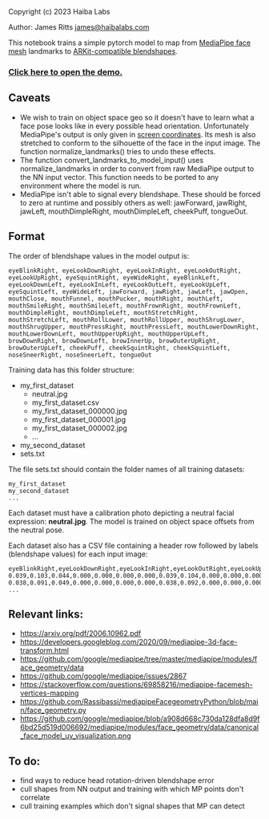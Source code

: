 Copyright (c) 2023 Haiba Labs

Author: James Ritts <james@haibalabs.com>

This notebook trains a simple pytorch model to map from [MediaPipe face mesh](http://solutions.mediapipe.dev/face_mesh) landmarks to [ARKit-compatible blendshapes](https://developer.apple.com/documentation/arkit/arfaceanchor/blendshapelocation).

### [Click here to open the demo.](https://haibalabs.github.io/face-mesh-to-blendshapes/test/mediapipe_to_arkit.html)

Caveats
-
- We wish to train on object space geo so it doesn't have to learn what a face pose looks like in every possible head orientation. Unfortunately MediaPipe's output is only given in [screen coordinates](https://www.cse.iitd.ac.in/~suban/vision/affine/node5.html). Its mesh is also stretched to conform to the silhouette of the face in the input image. The function normalize_landmarks() tries to undo these effects.
- The function convert_landmarks_to_model_input() uses normalize_landmarks in order to convert from raw MediaPipe output to the NN input vector. This function needs to be ported to any environment where the model is run.
- MediaPipe isn't able to signal every blendshape. These should be forced to zero at runtime and possibly others as well: jawForward, jawRight, jawLeft, mouthDimpleRight, mouthDimpleLeft, cheekPuff, tongueOut.


Format
-
The order of blendshape values in the model output is:

```
eyeBlinkRight, eyeLookDownRight, eyeLookInRight, eyeLookOutRight, eyeLookUpRight, eyeSquintRight, eyeWideRight, eyeBlinkLeft, eyeLookDownLeft, eyeLookInLeft, eyeLookOutLeft, eyeLookUpLeft, eyeSquintLeft, eyeWideLeft, jawForward, jawRight, jawLeft, jawOpen, mouthClose, mouthFunnel, mouthPucker, mouthRight, mouthLeft, mouthSmileRight, mouthSmileLeft, mouthFrownRight, mouthFrownLeft, mouthDimpleRight, mouthDimpleLeft, mouthStretchRight, mouthStretchLeft, mouthRollLower, mouthRollUpper, mouthShrugLower, mouthShrugUpper, mouthPressRight, mouthPressLeft, mouthLowerDownRight, mouthLowerDownLeft, mouthUpperUpRight, mouthUpperUpLeft, browDownRight, browDownLeft, browInnerUp, browOuterUpRight, browOuterUpLeft, cheekPuff, cheekSquintRight, cheekSquintLeft, noseSneerRight, noseSneerLeft, tongueOut
```

Training data has this folder structure:
- my_first_dataset
  - neutral.jpg
  - my_first_dataset.csv
  - my_first_dataset_000000.jpg
  - my_first_dataset_000001.jpg
  - my_first_dataset_000002.jpg
  - ...
- my_second_dataset
- sets.txt

The file sets.txt should contain the folder names of all training datasets:
```
my_first_dataset
my_second_dataset
...
```

Each dataset must have a calibration photo depicting a neutral facial expression: **neutral.jpg**.  The model is trained on object space offsets from the neutral pose.

Each dataset also has a CSV file containing a header row followed by labels (blendshape values) for each input image:
```
eyeBlinkRight,eyeLookDownRight,eyeLookInRight,eyeLookOutRight,eyeLookUpRight,eyeSquintRight,eyeWideRight,eyeBlinkLeft,eyeLookDownLeft,eyeLookInLeft,eyeLookOutLeft,eyeLookUpLeft,eyeSquintLeft,eyeWideLeft,jawForward,jawRight,jawLeft,jawOpen,mouthClose,mouthFunnel,mouthPucker,mouthRight,mouthLeft,mouthSmileRight,mouthSmileLeft,mouthFrownRight,mouthFrownLeft,mouthDimpleRight,mouthDimpleLeft,mouthStretchRight,mouthStretchLeft,mouthRollLower,mouthRollUpper,mouthShrugLower,mouthShrugUpper,mouthPressRight,mouthPressLeft,mouthLowerDownRight,mouthLowerDownLeft,mouthUpperUpRight,mouthUpperUpLeft,browDownRight,browDownLeft,browInnerUp,browOuterUpRight,browOuterUpLeft,cheekPuff,cheekSquintRight,cheekSquintLeft,noseSneerRight,noseSneerLeft,tongueOut
0.039,0.103,0.044,0.000,0.000,0.000,0.000,0.039,0.104,0.000,0.000,0.000,0.000,0.000,0.000,0.000,0.000,0.000,0.000,0.000,0.000,0.000,0.010,0.010,0.027,0.000,0.000,0.002,0.003,0.000,0.000,0.000,0.000,0.000,0.000,0.000,0.000,0.000,0.000,0.000,0.000,0.015,0.014,0.000,0.000,0.000,0.007,0.000,0.000,0.000,0.000,0.000
0.038,0.091,0.049,0.000,0.000,0.000,0.000,0.038,0.092,0.000,0.000,0.000,0.000,0.000,0.000,0.000,0.000,0.000,0.000,0.000,0.000,0.000,0.010,0.011,0.027,0.000,0.000,0.002,0.004,0.000,0.000,0.000,0.000,0.000,0.000,0.000,0.000,0.000,0.000,0.000,0.000,0.014,0.014,0.000,0.000,0.000,0.007,0.000,0.000,0.000,0.000,0.000
...
```

Relevant links:
-
- https://arxiv.org/pdf/2006.10962.pdf
- https://developers.googleblog.com/2020/09/mediapipe-3d-face-transform.html
- https://github.com/google/mediapipe/tree/master/mediapipe/modules/face_geometry/data
- https://github.com/google/mediapipe/issues/2867
- https://stackoverflow.com/questions/69858216/mediapipe-facemesh-vertices-mapping
- https://github.com/Rassibassi/mediapipeFacegeometryPython/blob/main/face_geometry.py
- https://github.com/google/mediapipe/blob/a908d668c730da128dfa8d9f6bd25d519d006692/mediapipe/modules/face_geometry/data/canonical_face_model_uv_visualization.png


To do:
-
- find ways to reduce head rotation-driven blendshape error
- cull shapes from NN output and training with which MP points don't correlate
- cull training examples which don't signal shapes that MP can detect

